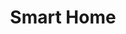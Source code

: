 ---
layout: page
title: Smart Home
description: "IoT.<br> Multi-Functional Secured Smart Home"
img: assets/img/home_front_cropped.png
redirect: none #https://github.com/xkhainguyen/smart-home
importance: 4
category: class
---